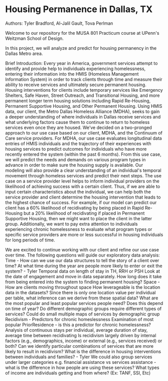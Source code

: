 # Housing Permanence in Dallas, TX

Authors: Tyler Bradford, Al-Jalil Gault, Tova Perlman

Welcome to our repository for the MUSA 801 Practicum course at UPenn's Weitzman School of Design. 

In this project, we will analyze and predict for housing permanency in the Dallas Metro area. 

Brief Introduction: 
Every year in America, government services attempt to identify and provide help to individuals experiencing homelessness, entering their information into the HMIS (Homeless Management Information System) in order to track clients through time and measure their ability to receive services and ultimately secure permanent housing. Housing interventions for clients include temporary services like Emergency Shelters, Safe Haven, Street Outreach, and Transitional Housing, and  more permanent longer term housing solutions including Rapid Re-Housing, Permanent Supportive Housing, and Other Permanent Housing. Using HMIS data, our client, the Metro Dallas Homeless Alliance (MDHA), seeks to gain a deeper understanding of where individuals in Dallas receive services and what underlying factors cause them to continue to return to homeless services even once they are housed. 
We’ve decided on a two-pronged approach to our use case based on our client, MDHA, and the Continuum of Care service providers. For MDHA, our use case evaluates longitudinal data entries of HMIS individuals and the trajectory of their experiences with housing services to predict outcomes for  individuals who have more recently entered the system (within the past 6 months). From this use case, we will predict the needs and demands on various program types in advance in order to make sure the housing supply is available. Our modeling will also provide a clear understanding of an individual's temporal movement through homeless services and predict their next steps.
The use case on a service provider level helps to inform individual providers on the likelihood of achieving success with a certain client. Thus, if we are able to input certain characteristics about the individual, we can help both the service provider and client determine the housing intervention that leads to the highest chance of success. For example, if our model can predict our client has a 60% likelihood of recidivating by being placed in Rapid Re-Housing but a 20% likelihood of recidivating if placed in Permanent Supportive Housing, then we might want to place the client in the latter group. Additionally, we want to pay extra attention to individuals experiencing chronic homelessness to evaluate what program types or specific service providers are more or less successful in housing individuals for long periods of time. 


We are excited to continue working with our client and refine our use case over time. The following questions will guide our exploratory data analysis:
Time - How can we use our data structures to tell the story of a client over time? 
At what time during the year are people more likely to enter or exit the system? - Tyler
Temporal data on length of stay in TH, RRH or PSH
Look at the date of engagement and move in data separately. How long does it take from being entered into the system to finding permanent housing?
Space - How are clients moving throughout space
How leverageable is the location data in the datasets? Since there is only one location value per individual per table, what inference can we derive from these spatial data?
What are the most popular and least popular services people need? Does this depend on time of year? Do different demographic groups require different types of services? Could do small multiple maps of services by demographic group
Recidivism - Predictors for chronic homeslessness 
Examination of most popular PriorResidence - is this a predictor for chronic homelessness?
Analysis of continuous stays per individual, average duration of stay, average time between recidivating
Is recidivism largely driven by internal factors (e.g., demographics, income) or external (e.g., services received) or both? Can we identify particular combinations of services that are more likely to result in recidivism?
What is the difference in housing interventions between individuals and families? - Tyler 
We could also group services under larger categories e.g. financial assistance vs services assistance - what is the difference in how people are using these services?
What types of income are individuals getting and from where? (Ex: TANF, SSI, Etc)
